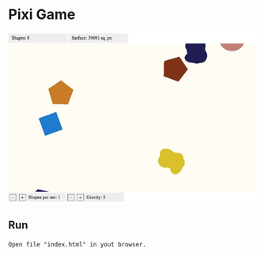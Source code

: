 # Pixi Game

![Screenshot of game](https://github.com/evgeniysss/PIXI_game/blob/master/img/screenshot.jpeg)

## Run

```
Open file "index.html" in yout browser.

```
